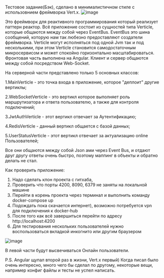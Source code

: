 Тестовое задание(Бэк), сделано в минималистичном стиле с использовнием фреймворка Vert.x. 
 ![image](https://github.com/Markovina374/chat-bfg/assets/70856941/beb7d996-7283-4707-bd23-a8df7654316a)
 
 
 
 Это фреймворк для реактивного программирования который реализует паттерн реактор. 
 Всё приложение состоит из сущностей типа Verticle, которые общаются между собой через EventBus. 
 EventBus это шина сообщений, которую нам так любезно предоставляют создатели фреймворка.
 Verticle могут исполняться под одной Jvm так и под несколькими, при этом Verticle становится самодостаточным микросервисом и может спокойно горизонтально масштабироваться.
 Фронтовая часть выполнена на Angular. 
 Клиент и сервер общаются между собой посредством Web-Socket.
 
 
 
 На серверной части представлено только 5 основных классов: 


1.MainVerticle - это точка входа в приложение, которое "деплоит" другие вертиклы;


2.WebSocketVerticle - это вертикл которое выполняет роль маршрутизатора и ответа пользователю, а также для контроля подключений;


3.JwtAuthVerticle - этот вертикл отвечает за Аутентификацию;


4.RedisVerticle - данный вертикл общается с базой данных;


5.UserStatusVerticle - этот вертикл отвечает за актуализацию online Пользователей;

Все они общаются между собой Json ами через Event Bus, и отдают друг другу ответы очень быстро, поэтому маппинг в объекты и обратно делать не стал.

Как проверить приложение: 

1. Надо сделать клон проекта с гитхаба,
2. Проверить что порты 4200, 8090, 6379 не заняты на локальной машине
3. Перейти в корень проекта через терминал и выполнить команду       docker-compose up
4. Подождать пока скачается интернет), возможно потребуется vpn для подключения к docker-hub
5. После того как всё завершиться перейти по адресу http://localhost:4200
6. Для тестирования нескольких пользователей нужно воспользоваться вкладкой инкогнито или другим браузером





![image](https://github.com/Markovina374/chat-bfg/assets/70856941/30d6f1e3-8418-4c3a-949d-4c8b454d22c6)

В левой части будут высвечиваться Онлайн пользователи.

P.S. Angular щупал второй раз в жизни, Vert.x первый) Когда писал было очень интересно, много чего бы сделал по другому, некоторые вещи, например конфиг файлы и тесты не успел написать. 
                                                           
        
    
 

